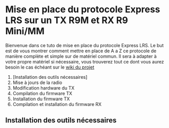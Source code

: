 # Mise en place du protocole Express LRS sur un TX R9M et RX R9 Mini/MM

Bienvenue dans ce tuto de mise en place du protocole Express LRS. 
Le but est de vous montrer comment mettre en place de A a Z ce protocole 
de manière complète et simple sur de matériel commun. Il sera à adapter
à votre propre matériel si nécessaire, vous trouverez tout ce dont vous aurez
besoin le cas échéant sur le [wiki du projet](https://github.com/ExpressLRS/ExpressLRS/wiki)

1. [Installation des outils nécessaires]
2. Mise à jours de la radio
3. Modification hardware du TX
4. Compilation du firmware TX
5. Installation du firmware TX
6. Compilation et installation du firmware RX


## Installation des outils nécessaires
